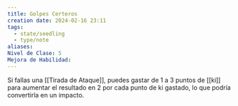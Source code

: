 ```yaml
---
title: Golpes Certeros
creation date: 2024-02-16 23:11
tags:
  - state/seedling
  - type/note
aliases: 
Nivel de Clase: 5
Mejora de Habilidad:
---
```

Si fallas una [[Tirada de Ataque]], puedes gastar de 1 a 3 puntos de [[ki]] para aumentar el resultado en 2
por cada punto de ki gastado, lo que podría convertirla en un impacto.

